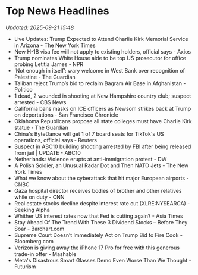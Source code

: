# Top News Headlines

_Updated: 2025-09-21 15:48_

- Live Updates: Trump Expected to Attend Charlie Kirk Memorial Service in Arizona - The New York Times
- New H-1B visa fee will not apply to existing holders, official says - Axios
- Trump nominates White House aide to be top US prosecutor for office probing Letitia James - NPR
- ‘Not enough in itself’: wary welcome in West Bank over recognition of Palestine - The Guardian
- Taliban reject Trump’s bid to reclaim Bagram Air Base in Afghanistan - Politico
- 1 dead, 2 wounded in shooting at New Hampshire country club; suspect arrested - CBS News
- California bans masks on ICE officers as Newsom strikes back at Trump on deportations - San Francisco Chronicle
- Oklahoma Republicans propose all state colleges must have Charlie Kirk statue - The Guardian
- China's ByteDance will get 1 of 7 board seats for TikTok's US operations, official says - Reuters
- Suspect in ABC10 building shooting arrested by FBI after being released from jail | UPDATE - ABC10
- Netherlands: Violence erupts at anti-immigration protest - DW
- A Polish Soldier, an Unusual Radar Dot and Then NATO Jets - The New York Times
- What we know about the cyberattack that hit major European airports - CNBC
- Gaza hospital director receives bodies of brother and other relatives while on duty - CNN
- Real estate stocks decline despite interest rate cut (XLRE:NYSEARCA) - Seeking Alpha
- Whither US interest rates now that Fed is cutting again? - Asia Times
- Stay Ahead Of The Trend With These 3 Dividend Stocks – Before They Soar - Barchart.com
- Supreme Court Doesn’t Immediately Act on Trump Bid to Fire Cook - Bloomberg.com
- Verizon is giving away the iPhone 17 Pro for free with this generous trade-in offer - Mashable
- Meta's Disastrous Smart Glasses Demo Even Worse Than We Thought - Futurism